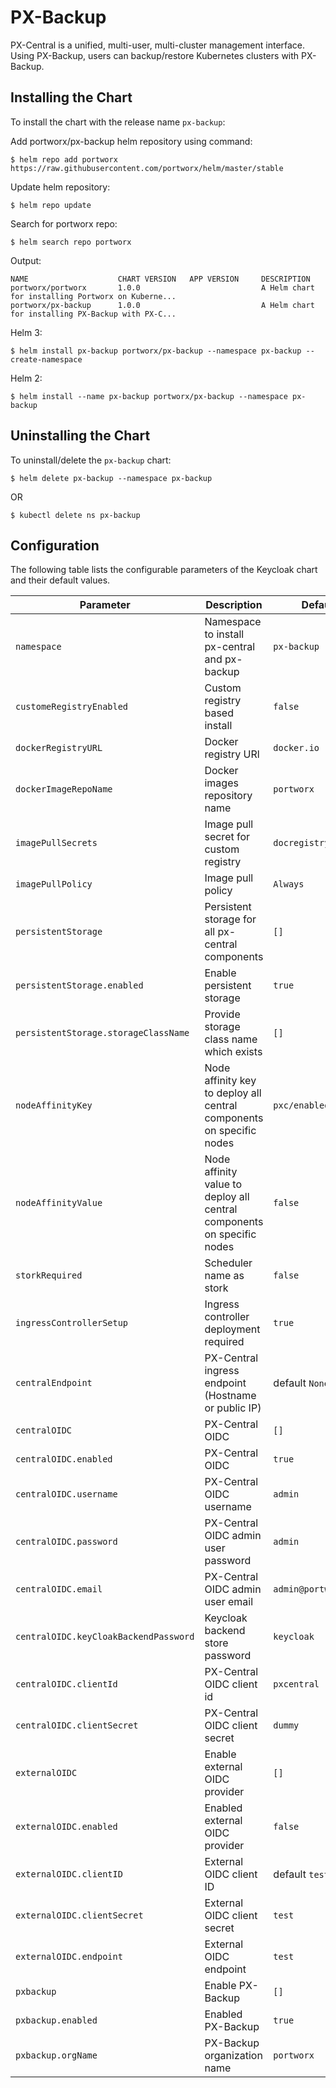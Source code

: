 # PX-Backup

PX-Central is a unified, multi-user, multi-cluster management interface. Using PX-Backup, users can backup/restore Kubernetes clusters with PX-Backup.

## Installing the Chart

To install the chart with the release name `px-backup`:

Add portworx/px-backup helm repository using command:
```console
$ helm repo add portworx https://raw.githubusercontent.com/portworx/helm/master/stable
```

Update helm repository:
```console
$ helm repo update
```

Search for portworx repo:
```console
$ helm search repo portworx
```
Output:
```console
NAME                    CHART VERSION   APP VERSION     DESCRIPTION                                       
portworx/portworx       1.0.0                           A Helm chart for installing Portworx on Kuberne...
portworx/px-backup      1.0.0                           A Helm chart for installing PX-Backup with PX-C...
```

Helm 3:
```console
$ helm install px-backup portworx/px-backup --namespace px-backup --create-namespace
```

Helm 2:
```console
$ helm install --name px-backup portworx/px-backup --namespace px-backup
```

## Uninstalling the Chart

To uninstall/delete the `px-backup` chart:

```console
$ helm delete px-backup --namespace px-backup
```
OR
```console
$ kubectl delete ns px-backup
```

## Configuration

The following table lists the configurable parameters of the Keycloak chart and their default values.

Parameter | Description | Default
--- | --- | ---
`namespace` | Namespace to install px-central and px-backup | `px-backup`
`customeRegistryEnabled` | Custom registry based install | `false`
`dockerRegistryURL` | Docker registry URl | `docker.io`
`dockerImageRepoName` | Docker images repository name | `portworx`
`imagePullSecrets` | Image pull secret for custom registry | `docregistry-secret`
`imagePullPolicy` | Image pull policy | `Always`
`persistentStorage` | Persistent storage for all px-central components | `[]`
`persistentStorage.enabled` | Enable persistent storage | `true`
`persistentStorage.storageClassName` | Provide storage class name which exists | `[]`
`nodeAffinityKey` | Node affinity key to deploy all central components on specific nodes | `pxc/enabled`
`nodeAffinityValue` | Node affinity value to deploy all central components on specific nodes | `false`
`storkRequired` | Scheduler name as stork | `false`
`ingressControllerSetup` | Ingress controller deployment required | `true`
`centralEndpoint` | PX-Central ingress endpoint (Hostname or public IP) | default `None`
`centralOIDC` | PX-Central OIDC | `[]`
`centralOIDC.enabled` | PX-Central OIDC | `true`
`centralOIDC.username` | PX-Central OIDC username | `admin`
`centralOIDC.password` | PX-Central OIDC admin user password | `admin`
`centralOIDC.email` | PX-Central OIDC admin user email | `admin@portworx.com`
`centralOIDC.keyCloakBackendPassword` | Keycloak backend store password | `keycloak`
`centralOIDC.clientId` | PX-Central OIDC client id | `pxcentral`
`centralOIDC.clientSecret` | PX-Central OIDC client secret | `dummy`
`externalOIDC` | Enable external OIDC provider | `[]`
`externalOIDC.enabled` | Enabled external OIDC provider | `false`
`externalOIDC.clientID` | External OIDC client ID | default `test`
`externalOIDC.clientSecret` | External OIDC client secret | `test`
`externalOIDC.endpoint` | External OIDC endpoint | `test`
`pxbackup` | Enable PX-Backup | `[]`
`pxbackup.enabled` | Enabled PX-Backup | `true`
`pxbackup.orgName` | PX-Backup organization name | `portworx`

